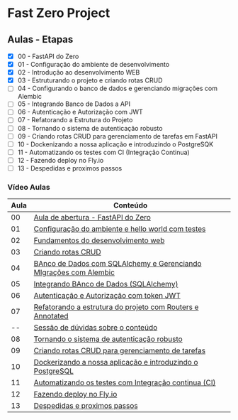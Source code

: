 # Fast Zero Project

## Aulas - Etapas

- [x] 00 - FastAPI do Zero
- [x] 01 - Configuração do ambiente de desenvolvimento
- [x] 02 - Introdução ao desenvolvimento WEB
- [x] 03 - Estruturando o projeto e criando rotas CRUD
- [ ] 04 - Configurando o banco de dados e gerenciando migrações com Alembic
- [ ] 05 - Integrando Banco de Dados a API
- [ ] 06 - Autenticação e Autorização com JWT
- [ ] 07 - Refatorando a Estrutura do Projeto
- [ ] 08 - Tornando o sistema de autenticação robusto
- [ ] 09 - Criando rotas CRUD para gerenciamento de tarefas em FastAPI
- [ ] 10 - Dockenizando a nossa aplicação e introduzindo o PostgreSQK
- [ ] 11 - Automatizando os testes com CI (Integração Continua)
- [ ] 12 - Fazendo deploy no Fly.io
- [ ] 13 - Despedidas e proximos passos

### Vídeo Aulas

| Aula | Conteúdo                                                                                                                          |
| ---- | --------------------------------------------------------------------------------------------------------------------------------- |
| 00   | [Aula de abertura - FastAPI do Zero](https://www.youtube.com/live/QShMRcicxnE?si=UI2WJqsYuuVPxI9P)                                |
| 01   | [Configuração do ambiente e hello world com testes](https://www.youtube.com/live/-Pi5AmOfL2s?si=VKIxzfCe0qcXCTnq)                 |
| 02   | [Fundamentos do desenvolvimento web](https://www.youtube.com/live/2zCrXGc4QME?si=SK8gLUznonD-D9W2)                                |
| 03   | [Criando rotas CRUD](https://www.youtube.com/live/WnhDgVLYfx0?si=hdW1tEv3GGYeG6rg)                                                |
| 04   | [BAnco de Dados com SQLAlchemy e Gerenciando MIgrações com Alembic](https://www.youtube.com/live/_87z5b4szW4?si=xvKP8oDsIIgFv751) |
| 05   | [Integrando BAnco de Dados (SQLAlchemy)](https://www.youtube.com/live/6pXA6zg6hT0?si=P_VIE1zxld7_Q2NZ)                            |
| 06   | [Autenticação e Autorização com token JWT](https://www.youtube.com/live/STt-lARdLSM?si=sCAxQXmY5rtQoHsH)                          |
| 07   | [Refatorando a estrutura do projeto com Routers e Annotated](https://www.youtube.com/live/nGqvdJ4Z-iA?si=Vw0rSy-AwDxF2TBD)        |
| --   | [Sessão de dúvidas sobre o conteúdo](https://www.youtube.com/live/yPhw5muNCjo?si=YI9-B-xCcmuEF2f8)                                |
| 08   | [Tornando o sistema de autenticação robusto](https://www.youtube.com/live/JzJYWQ6wBAE?si=EdKGAgvDEInEGydZ)                        |
| 09   | [Criando rotas CRUD para gerenciamento de tarefas](https://www.youtube.com/live/yrTVzukvOJM?si=vT-qLDJUjvj3KX73)                  |
| 10   | [Dockerizando a nossa aplicação e introduzindo o PostgreSQL](https://www.youtube.com/live/bpBbbUgmdMs?si=6_rnGk5iAVIcb9uF)        |
| 11   | [Automatizando os testes com Integração continua (CI)](https://www.youtube.com/live/xb_jtnYiPUQ?si=Xvnz59sQ230y-v-Q)              |
| 12   | [Fazendo deploy no Fly.io](https://www.youtube.com/live/Xt7A5QnsSeo?si=rT6wRlVjWo_Tl5bZ)                                          |
| 13   | [Despedidas e proximos passos](https://www.youtube.com/live/33vn7dxg37U?si=pBkBM06ud8T967mo)                                      |
